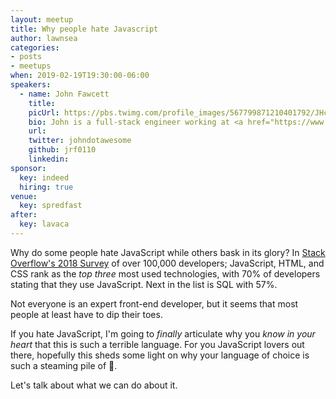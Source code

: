 ```yaml
---
layout: meetup
title: Why people hate Javascript
author: lawnsea
categories:
- posts
- meetups
when: 2019-02-19T19:30:00-06:00
speakers:
  - name: John Fawcett
    title:
    picUrl: https://pbs.twimg.com/profile_images/567799871210401792/JHcg7zYh_400x400.jpeg
    bio: John is a full-stack engineer working at <a href="https://www.cloudflare.com/">Cloudflare</a>. He loves JavaScript.
    url:
    twitter: johndotawesome
    github: jrf0110
    linkedin:
sponsor:
  key: indeed
  hiring: true
venue:
  key: spredfast
after:
  key: lavaca
---
```


Why do some people hate JavaScript while others bask in its glory? In [Stack Overflow's 2018 Survey](https://insights.stackoverflow.com/survey/2018/) of over 100,000 developers; JavaScript, HTML, and CSS rank as the _top three_ most used technologies, with 70% of developers stating that they use JavaScript. Next in the list is SQL with 57%.

Not everyone is an expert front-end developer, but it seems that most people at least have to dip their toes.

If you hate JavaScript, I'm going to _finally_ articulate why you _know in your heart_ that this is such a terrible language. For you JavaScript lovers out there, hopefully this sheds some light on why your language of choice is such a steaming pile of 💩.

Let's talk about what we can do about it.
